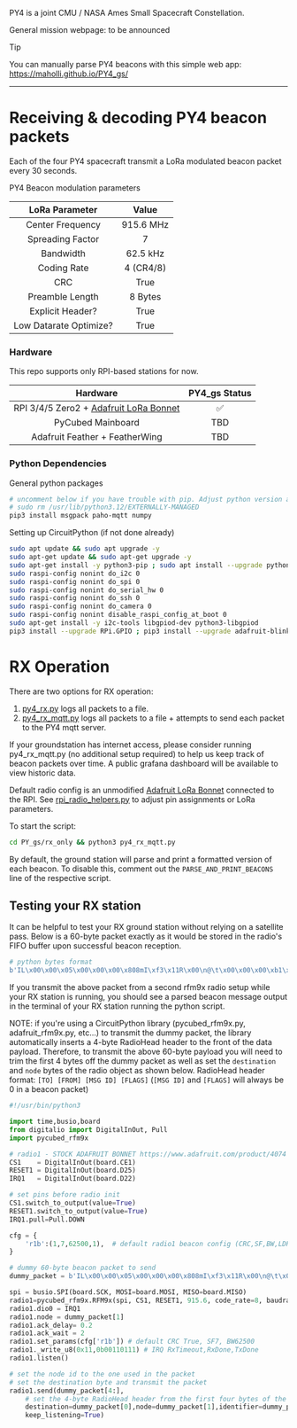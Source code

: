 PY4 is a joint CMU / NASA Ames Small Spacecraft Constellation.

General mission webpage: to be announced

> [!TIP]
> You can manually parse PY4 beacons with this simple web app: https://maholli.github.io/PY4_gs/

----

# Receiving & decoding PY4 beacon packets

Each of the four PY4 spacecraft transmit a LoRa modulated beacon packet every 30 seconds.

PY4 Beacon modulation parameters

|     LoRa Parameter        |   Value       |
|:----------------------:   |:---------:    |
|       Center Frequency    | 915.6 MHz     |
|       Spreading Factor    | 7             |
|              Bandwidth    | 62.5 kHz      |
|            Coding Rate    | 4 (CR4/8)     |
|                    CRC    | True          |
|        Preamble Length    | 8 Bytes       |
|       Explicit Header?    | True          |
| Low Datarate Optimize?    | True          |

### Hardware

This repo supports only RPI-based stations for now.

|                Hardware                   | PY4_gs Status                                              |
|:--------------------------------------:   |:-------------:    |
| RPI 3/4/5 Zero2 + [Adafruit LoRa Bonnet](https://www.adafruit.com/product/4074)    |       ✅          |
|            PyCubed Mainboard                                                       |      TBD          |
|     Adafruit Feather + FeatherWing                                                 |      TBD          |

### Python Dependencies

General python packages
```bash
# uncomment below if you have trouble with pip. Adjust python version accordingly.
# sudo rm /usr/lib/python3.12/EXTERNALLY-MANAGED
pip3 install msgpack paho-mqtt numpy
```

Setting up CircuitPython (if not done already)
```bash
sudo apt update && sudo apt upgrade -y
sudo apt-get update && sudo apt-get upgrade -y
sudo apt-get install -y python3-pip ; sudo apt install --upgrade python3-setuptools
sudo raspi-config nonint do_i2c 0
sudo raspi-config nonint do_spi 0
sudo raspi-config nonint do_serial_hw 0
sudo raspi-config nonint do_ssh 0
sudo raspi-config nonint do_camera 0
sudo raspi-config nonint disable_raspi_config_at_boot 0
sudo apt-get install -y i2c-tools libgpiod-dev python3-libgpiod
pip3 install --upgrade RPi.GPIO ; pip3 install --upgrade adafruit-blinka
```

# RX Operation
There are two options for RX operation:
1. [py4_rx.py](./rx_only/py4_rx.py) logs all packets to a file.
2. [py4_rx_mqtt.py](./rx_only/py4_rx_mqtt.py) logs all packets to a file + attempts to send each packet to the PY4 mqtt server.

If your groundstation has internet access, please consider running py4_rx_mqtt.py (no additional setup required) to help us keep track of beacon packets over time. A public grafana dashboard will be available to view historic data.

Default radio config is an unmodified [Adafruit LoRa Bonnet](https://www.adafruit.com/product/4074) connected to the RPI. See [rpi_radio_helpers.py](./rx_only/rpi_radio_helpers.py) to adjust pin assignments or LoRa parameters.

To start the script:
```bash
cd PY_gs/rx_only && python3 py4_rx_mqtt.py
```

By default, the ground station will parse and print a formatted version of each beacon. To disable this, comment out the `PARSE_AND_PRINT_BEACONS` line of the respective script.

## Testing your RX station
It can be helpful to test your RX ground station without relying on a satellite pass. Below is a 60-byte packet exactly as it would be stored in the radio's FIFO buffer upon successful beacon reception. 

```python
# python bytes format
b'IL\x00\x00\x05\x00\x00\x00\x808mI\xf3\x11R\x00\n@\t\x00\x00\x00\xb1\x00R\x01\xa4\x00\x01\t\x00Q\xfe\xb5\xfe\xdd\xff\x02\x00\x1f\x00\x18\xc6\x00x\x00H\x01\x98\x04\x13\x0e\xd8\x00\x00\x00\x00\x00\x00I'
```
If you transmit the above packet from a second rfm9x radio setup while your RX station is running, you should see a parsed beacon message output in the terminal of your RX station running the python script.

NOTE: if you're using a CircuitPython library (pycubed_rfm9x.py, adafruit_rfm9x.py, etc...) to transmit the dummy packet, the library automatically inserts a 4-byte RadioHead header to the front of the data payload. Therefore, to transmit the above 60-byte payload you will need to trim the first 4 bytes off the dummy packet as well as set the `destination` and `node` bytes of the radio object as shown below. RadioHead header format: `[TO] [FROM] [MSG ID] [FLAGS]` (`[MSG ID]` and `[FLAGS]` will always be 0 in a beacon packet)

```python
#!/usr/bin/python3

import time,busio,board
from digitalio import DigitalInOut, Pull
import pycubed_rfm9x

# radio1 - STOCK ADAFRUIT BONNET https://www.adafruit.com/product/4074
CS1    = DigitalInOut(board.CE1)
RESET1 = DigitalInOut(board.D25)
IRQ1   = DigitalInOut(board.D22)

# set pins before radio init
CS1.switch_to_output(value=True)
RESET1.switch_to_output(value=True)
IRQ1.pull=Pull.DOWN

cfg = {
    'r1b':(1,7,62500,1),  # default radio1 beacon config (CRC,SF,BW,LDRO) symb=2ms
}

# dummy 60-byte beacon packet to send
dummy_packet = b'IL\x00\x00\x05\x00\x00\x00\x808mI\xf3\x11R\x00\n@\t\x00\x00\x00\xb1\x00R\x01\xa4\x00\x01\t\x00Q\xfe\xb5\xfe\xdd\xff\x02\x00\x1f\x00\x18\xc6\x00x\x00H\x01\x98\x04\x13\x0e\xd8\x00\x00\x00\x00\x00\x00I'

spi = busio.SPI(board.SCK, MOSI=board.MOSI, MISO=board.MISO)
radio1=pycubed_rfm9x.RFM9x(spi, CS1, RESET1, 915.6, code_rate=8, baudrate=5_000_000)
radio1.dio0 = IRQ1
radio1.node = dummy_packet[1]
radio1.ack_delay= 0.2
radio1.ack_wait = 2
radio1.set_params(cfg['r1b']) # default CRC True, SF7, BW62500
radio1._write_u8(0x11,0b00110111) # IRQ RxTimeout,RxDone,TxDone
radio1.listen()

# set the node id to the one used in the packet
# set the destination byte and transmit the packet
radio1.send(dummy_packet[4:],
    # set the 4-byte RadioHead header from the first four bytes of the dummy packet
    destination=dummy_packet[0],node=dummy_packet[1],identifier=dummy_packet[2],flags=dummy_packet[3],
    keep_listening=True)

```


